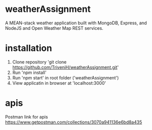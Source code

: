 # weatherAssignment
A MEAN-stack weather application built with MongoDB, Express, and NodeJS and Open Weather Map REST services.

# installation
1) Clone repository
   'git clone https://github.com/TriveniH/weatherAssignment.git'
4) Run 'npm install'
8) Run 'npm start' in root folder ('weatherAssignment')
9) View applicatin in browser at 'localhost:3000'

# apis
Postman link for apis
https://www.getpostman.com/collections/3070a941136e6bd8a435
